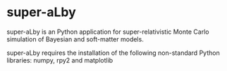 # super-aLby
super-aLby is an Python application for super-relativistic Monte Carlo simulation of Bayesian and soft-matter models.

super-aLby requires the installation of the following non-standard Python libraries: numpy, rpy2 and matplotlib